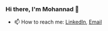 ### Hi there, I'm **Mohannad** 👋

- 📫 How to reach me: [LinkedIn](https://www.linkedin.com/in/mohannad-emhemed/), [Email](Mohannad.Emhemed@gmail.com)

<!--
**Mohannad1Emhemed/Mohannad1Emhemed** is a ✨ _special_ ✨ repository because its `README.md` (this file) appears on your GitHub profile.

Here are some ideas to get you started:

- 🔭 I’m currently working on ...
- 🌱 I’m currently learning ...
- 👯 I’m looking to collaborate on ...
- 🤔 I’m looking for help with ...
- 💬 Ask me about ...
- 📫 How to reach me: ...
- 😄 Pronouns: ...
- ⚡ Fun fact: ...
-->
